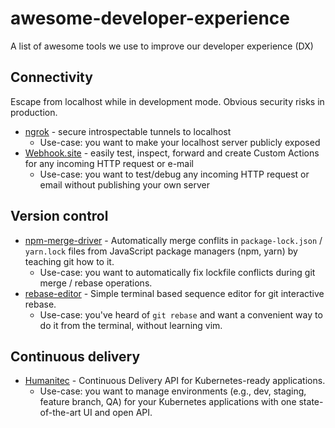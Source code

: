 # awesome-developer-experience
A list of awesome tools we use to improve our developer experience (DX)

## Connectivity

Escape from localhost while in development mode. Obvious security risks in production.

* [ngrok](https://ngrok.com/) - secure introspectable tunnels to localhost
  * Use-case: you want to make your localhost server publicly exposed
* [Webhook.site](https://webhook.site/) - easily test, inspect, forward and create Custom Actions for any incoming HTTP request or e-mail
  * Use-case: you want to test/debug any incoming HTTP request or email without publishing your own server

## Version control

* [npm-merge-driver](https://www.npmjs.com/package/npm-merge-driver) - Automatically merge conflits in `package-lock.json` / `yarn.lock` files from JavaScript package managers (npm, yarn) by teaching git how to it.
  * Use-case: you want to automatically fix lockfile conflicts during git merge / rebase operations.
* [rebase-editor](https://www.npmjs.com/package/rebase-editor) - Simple terminal based sequence editor for git interactive rebase.
  * Use-case: you've heard of `git rebase` and want a convenient way to do it from the terminal, without learning vim.

## Continuous delivery

* [Humanitec](https://humanitec.com) - Continuous Delivery API for Kubernetes-ready applications.
  * Use-case: you want to manage environments (e.g., dev, staging, feature branch, QA) for your Kubernetes applications with one state-of-the-art UI and open API.
